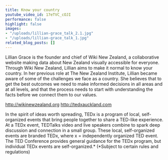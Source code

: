 ```yaml
---
title: Know your country
youtube_video_id: 17eTVC_cOJI
performance: false
highlight: false
images:
- "/uploads/lillian-grace_talk_2.1.jpg"
- "/uploads/lillian-grace_talk_1.jpg"
related_blog_posts: []
---
```


Lillian Grace is the founder and chief of Wiki New Zealand, a collaborative website making data about New Zealand visually accessible for everyone. Through Wiki New Zealand, Lillian aims to make it normal to know your country.  In her previous role at The New Zealand Institute, Lillian became aware of some of the challenges we face as a country. She believes that to get the best outcomes we need to make informed decisions in all areas and at all levels, and that the process needs to start with understanding the facts before we connect them to our values.

http://wikinewzealand.org
http://tedxauckland.com

In the spirit of ideas worth spreading, TEDx is a program of local, self-organized events that bring people together to share a TED-like experience. At a TEDx event, TEDTalks video and live speakers combine to spark deep discussion and connection in a small group. These local, self-organized events are branded TEDx, where x = independently organized TED event. The TED Conference provides general guidance for the TEDx program, but individual TEDx events are self-organized.* (*Subject to certain rules and regulations)
